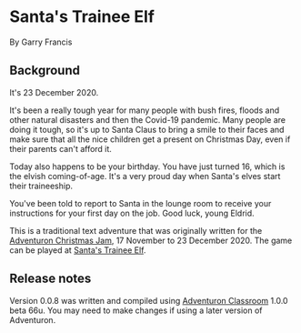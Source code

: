 # Santa's Trainee Elf

By Garry Francis

## Background

It's 23 December 2020.

It's been a really tough year for many people with bush fires, floods and other natural disasters and then the Covid-19 pandemic. Many people are doing it tough, so it's up to Santa Claus to bring a smile to their faces and make sure that all the nice children get a present on Christmas Day, even if their parents can't afford it.

Today also happens to be your birthday. You have just turned 16, which is the elvish coming-of-age. It's a very proud day when Santa's elves start their traineeship.

You've been told to report to Santa in the lounge room to receive your instructions for your first day on the job. Good luck, young Eldrid.

This is a traditional text adventure that was originally written for the [Adventuron Christmas Jam](https://itch.io/jam/an-adventuron-christmas-jam), 17 November to 23 December 2020. The game can be played at [Santa's Trainee Elf](https://warrigal.itch.io/santas-trainee-elf).

## Release notes

Version 0.0.8 was written and compiled using [Adventuron Classroom](https://adventuron.io/classroom/) 1.0.0 beta 66u. You may need to make changes if using a later version of Adventuron.
